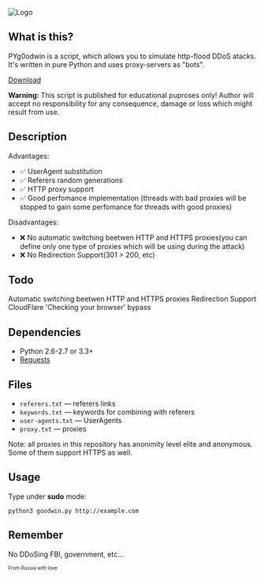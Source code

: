 ![Logo](http://i.imgur.com/ZXQUpbq.png)

## What is this?
PYg0odwin is a script, which allows you to simulate http-flood DDoS atacks. It's written in pure Python and uses proxy-servers as "bots".

[Download](https://github.com/JamesJGoodwin/PYg0odwin/releases)

**Warning:** This script is published for educational puproses only! Author will accept no responsibility for any consequence, damage or loss which might result from use.
## Description
Advantages:
* :white_check_mark: UserAgent substitution
* :white_check_mark: Referers random generations
* :white_check_mark: HTTP proxy support
* :white_check_mark: Good perfomance implementation (threads with bad proxies will be stopped to gain some perfomance for threads with good proxies)

Disadvantages:
* :x: No automatic switching beetwen HTTP and HTTPS proxies(you can define only one type of proxies which will be using during the attack)
* :x: No Redirection Support(301 > 200, etc)

## Todo
Automatic switching beetwen HTTP and HTTPS proxies
Redirection Support
CloudFlare 'Checking your browser' bypass

## Dependencies
* Python 2.6-2.7 or 3.3+
* [Requests](https://github.com/kennethreitz/requests)

## Files
* `referers.txt` — referers links
* `keywords.txt` — keywords for combining with referers
* `user-agents.txt` — UserAgents
* `proxy.txt` — proxies

Note: all proxies in this repository has anonimity level elite and anonymous. Some of them support HTTPS as well. 

## Usage
Type under **sudo** mode:

`python3 goodwin.py http://example.com`

## Remember
No DDoSing FBI, government, etc...

<sup><sup>From Russia with love</sup></sup>
